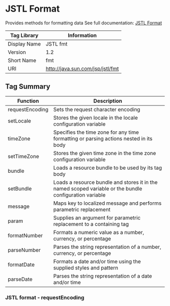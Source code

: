 # JSTL Format
Provides methods for formatting data
See full documentation:  [JSTL Format](https://jakarta.ee/specifications/tags/1.2/tagdocs/c/tld-summary.html)

|Tag Library    | Information   |
| ------------- | ------------- |
| Display Name	| JSTL fmt      |
| Version	      | 1.2           |
| Short Name	  | fmt           |
| URI	          | http://java.sun.com/jsp/jstl/fmt |


## Tag Summary
| Function          | Description                     |
| ----------------- | --------------------------------|
| requestEncoding	  | Sets the request character encoding |
| setLocale	        | Stores the given locale in the locale configuration variable |
| timeZone	        | Specifies the time zone for any time formatting or parsing actions nested in its body | 
| setTimeZone	      | Stores the given time zone in the time zone configuration variable |
| bundle	          | Loads a resource bundle to be used by its tag body |
| setBundle	        | Loads a resource bundle and stores it in the named scoped variable or the bundle configuration variable |
| message	          | Maps key to localized message and performs parametric replacement |
| param	            | Supplies an argument for parametric replacement to a containing tag |
| formatNumber	    | Formats a numeric value as a number, currency, or percentage |
| parseNumber	      | Parses the string representation of a number, currency, or percentage |
| formatDate	      | Formats a date and/or time using the supplied styles and pattern |
| parseDate	        | Parses the string representation of a date and/or time |


### JSTL format - requestEncoding